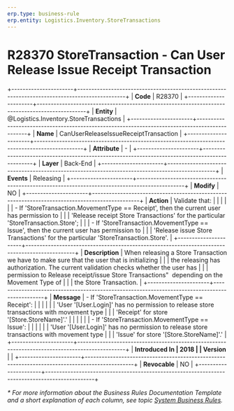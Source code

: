 ```yaml
---
erp.type: business-rule
erp.entity: Logistics.Inventory.StoreTransactions
---
```


# R28370 StoreTransaction - Can User Release Issue Receipt Transaction
+----------------------+-----------------------------------------------------------------------------------------------+
| **Code**             | R28370                                                                                        |
+----------------------+-----------------------------------------------------------------------------------------------+
| **Entity**           | @Logistics.Inventory.StoreTransactions                                                        |
+----------------------+-----------------------------------------------------------------------------------------------+
| **Name**             | CanUserReleaseIssueReceiptTransaction                                                         |
+----------------------+-----------------------------------------------------------------------------------------------+
| **Attribute**        | \-                                                                                            |
+----------------------+-----------------------------------------------------------------------------------------------+
| **Layer**            | Back-End                                                                                      |
+----------------------+-----------------------------------------------------------------------------------------------+
| **Events**           | Releasing                                                                                     |
+----------------------+-----------------------------------------------------------------------------------------------+
| **Modify**           | NO                                                                                            |
+----------------------+-----------------------------------------------------------------------------------------------+
| **Action**           | Validate that:                                                                                |
|                      |                                                                                               |
|                      | -   If \'StoreTransaction.MovementType == Receipt\', then the current user has permission to  |
|                      |     \'Release receipt Store Transactions\' for the particular \'StoreTransaction.Store\';     |
|                      | -   If \'StoreTransaction.MovementType == Issue\', then the current user has permission to    |
|                      |     \'Release issue Store Transactions\' for the particular \'StoreTransaction.Store\'.       |
+----------------------+-----------------------------------------------------------------------------------------------+
| **Description**      | When releasing a Store Transaction we have to make sure that the user that is initializing    |
|                      | the releasing has authorization. The current validation checks whether the user has           |
|                      | permission to Release receipt/issue Store Transactions"  depending on the Movement Type of    |
|                      | the Store Transaction.                                                                        |
+----------------------+-----------------------------------------------------------------------------------------------+
| **Message**          | -   If \'StoreTransaction.MovementType == Receipt\':                                          |
|                      |                                                                                               |
|                      | \'User \'\[User.Login\]\' has no permission to release store transactions with movement type  |
|                      | \'Receipt\' for store \'\[Store.StoreName\]\'.\'                                              |
|                      |                                                                                               |
|                      | -   If \'StoreTransaction.MovementType == Issue\':                                            |
|                      |                                                                                               |
|                      | \'User \'\[User.Login\]\' has no permission to release store transactions with movement type  |
|                      | \'Issue\' for store \'\[Store.StoreName\]\'.\'                                                |
+----------------------+-----------------------------------------------------------------------------------------------+
| **Introduced In      | 2018                                                                                          |
| Version**            |                                                                                               |
+----------------------+-----------------------------------------------------------------------------------------------+
| **Revocable**        | NO                                                                                            |
+----------------------+-----------------------------------------------------------------------------------------------+

*\* For more information about the Business Rules Documentation Template and a short explanation of each column, see
topic [System Business Rules](../templates/template-description-system-business-rules.md).*
